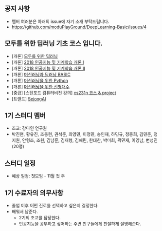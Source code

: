 

## 공지 사항
- 멤버 여러분은 아래의 issue에 자기 소개 부탁드립니다. 
- https://github.com/moduPlayGround/DeepLearning-Basic/issues/4


## 모두를 위한 딥러닝 기초 코스 입니다.
- [개론] [모두를 위한 딥러닝](https://hunkim.github.io/ml/)
- [개론] [2018 인공지능 및 기계학습 개론 I](https://www.edwith.org/machinelearning1_17)
- [개론] [2018 인공지능 및 기계학습 개론 II](https://www.edwith.org/machinelearning2__17)
- [개론] [머신러닝과 딥러닝 BASIC](https://www.edwith.org/others26)
- [개론] [머신러닝을 위한 Python](https://www.edwith.org/aipython)
- [개론] [머신러닝을 위한 선형대수](https://www.edwith.org/linearalgebra4ai)
- [중급] [스텐포드 컴퓨터비전 강의] [cs231n 코스 & project]()
- [트랜드] [SejongAI](https://github.com/moduPlayGound/SejongAI)


## 1기 스터디 멤버
- 조교: 강다인 연구원
- 박진현, 황유진, 조동현, 권석준, 최영민, 이정민, 송인재, 하민규, 정종희, 김민준, 정지원, 안형조, 조원, 김남훈, 김재형, 김해린, 한대찬, 박미희, 곽민재, 이영남, 변성진 (20명)

## 스터디 일정
- 예상 일정: 첫모임 - 11월 첫 주

## 1기 수료자의 의무사항
- 졸업 이후 어떤 진로를 선택하고 싶은지 결정한다.
- 배워서 남준다.
  - 2기의 조교를 담당한다.
  - 인공지능을 공부하고 싶어하는 주변 친구들에게 친절하게 설명해준다. 
